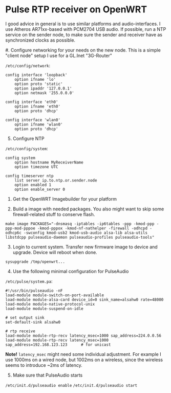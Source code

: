 Pulse RTP receiver on OpenWRT
=============================

I good advice in general is to use similar platforms and audio-interfaces. I use Atheros AR71xx-based with PCM2704 USB audio.
If possible, run a NTP service on the sender node, to make sure the sender and receiver have as synchronized clocks as possible.

#. Configure networking for your needs on the new node. This is a simple "client node" setup I use for a GL.Inet "3G-Router"

`/etc/config/network`:

    config interface 'loopback'
        option ifname 'lo'
        option proto 'static'
        option ipaddr '127.0.0.1'
        option netmask '255.0.0.0'

    config interface 'eth0'
        option ifname 'eth0'
        option proto 'dhcp'

    config interface 'wlan0'
        option ifname 'wlan0'
        option proto 'dhcp'

5. Configure NTP     

`/etc/config/system`:

    config system
        option hostname MyReceiverName
        option timezone UTC
    
    config timeserver ntp
        list server ip.to.ntp.or.sender.node
        option enabled 1
        option enable_server 0

1. Get the OpenWRT Imagebuilder for your platform

2. Build a image with needed packages. You also might want to skip some firewall-related stuff to conserve flash.

`make image PACKAGES="-dnsmasq -iptables -ip6tables -ppp -kmod-ppp -ppp-mod-pppoe -kmod-pppox -kmod-nf-nathelper -firewall -odhcpd -odhcp6c -swconfig kmod-usb2 kmod-usb-audio alsa-lib alsa-utils libstdcpp pulseaudio-daemon pulseaudio-profiles pulseaudio-tools"`

3. Login to current system. Transfer new firmware image to device and upgrade. Device will reboot when done.

`sysupgrade /tmp/openwrt...`

4. Use the following minimal configuration for PulseAudio

`/etc/pulse/system.pa`:

    #!/usr/bin/pulseaudio -nF
    load-module module-switch-on-port-available
    load-module module-alsa-card device_id=0 sink_name=alsahw0 rate=48000
    load-module module-native-protocol-unix
    load-module module-suspend-on-idle

    # set output sink
    set-default-sink alsahw0

    # rtp receive
    load-module module-rtp-recv latency_msec=1000 sap_address=224.0.0.56
    load-module module-rtp-recv latency_msec=1000 sap_address=192.168.123.123      # for unicast

__Note!__ `latency_msec` might need some individual adjustment. For example I use 1000ms on a wired node, but 1002ms on a wireless, since the wireless seems to introduce ~2ms of latency.
    
5. Make sure that PulseAudio starts 

`/etc/init.d/pulseaudio enable`
`/etc/init.d/pulseaudio start`


